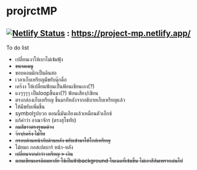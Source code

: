 # projrctMP
## [![Netlify Status](https://api.netlify.com/api/v1/badges/bbf8b48a-b9c7-4017-9faa-8a5ba7b0db0b/deploy-status)](https://app.netlify.com/sites/project-mp/deploys) : https://project-mp.netlify.app/


To do list
- เปลี่ยนเงาให้เบาไม่เข้มฟุ้ง
- ~~ขนาดเมนู~~
- ขอบคอมมิกเป็นดินสอ
- เวลาเก็บเหรียญมีขยับดุ๊กดิ้ก
- เคร๊งง ให้เปลี่ยนฟ้อนเป็นฟ้อนเขียนเอง(?) 
- แงๆๆๆๆ เป็นloopขึ้นมา(?) ฟ้อนเสียง/เขียน
- ตรงกล่องเก็บเหรียญ ขึ้นมาทีหลังจากอธิบายเก็บเหรียญแล้ว
- ให้มีขยับเพิ่มขึ้น
- symbolรูปบวก  ตอนนี้มันเอียงแล้วเหมือนตัวเอ็กซ์
- แก้คำว่า อาณาจักร (ตรงสุโขทัย)
- ~~ถมสีขาวตรงรูพดด้วง~~ 
- ~~ว๊าว/เคร๊ง ไม้โท~~
- ~~กรอบด้านหน้ากับด้านหลัง ขยับเข้ามาให้ใกล้เหรียญ~~
- ไม้ยมก กอสเปตบาร์ หน้า-หลัง
- ~~เปลี่ยนจากคำว่า เหรียญ > เงิน~~
- ~~ตอนเขียนเครดิตมหาลัย ใช้เป็นฟ้าbackground ในเฉดที่เข้มขึ้น ไม่เอาสีส้มเพราะเด่นไป~~
